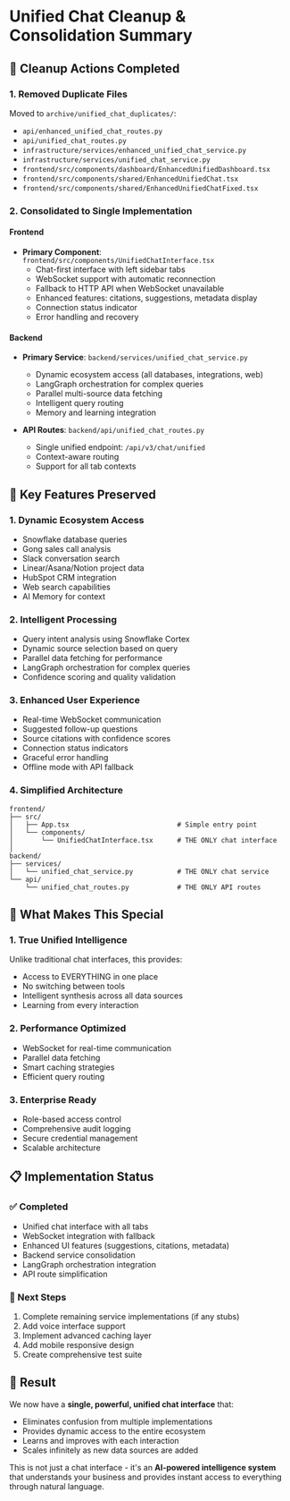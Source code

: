 # Unified Chat Cleanup & Consolidation Summary

## 🧹 Cleanup Actions Completed

### 1. **Removed Duplicate Files**
Moved to `archive/unified_chat_duplicates/`:
- `api/enhanced_unified_chat_routes.py`
- `api/unified_chat_routes.py`
- `infrastructure/services/enhanced_unified_chat_service.py`
- `infrastructure/services/unified_chat_service.py`
- `frontend/src/components/dashboard/EnhancedUnifiedDashboard.tsx`
- `frontend/src/components/shared/EnhancedUnifiedChat.tsx`
- `frontend/src/components/shared/EnhancedUnifiedChatFixed.tsx`

### 2. **Consolidated to Single Implementation**

#### Frontend
- **Primary Component**: `frontend/src/components/UnifiedChatInterface.tsx`
  - Chat-first interface with left sidebar tabs
  - WebSocket support with automatic reconnection
  - Fallback to HTTP API when WebSocket unavailable
  - Enhanced features: citations, suggestions, metadata display
  - Connection status indicator
  - Error handling and recovery

#### Backend
- **Primary Service**: `backend/services/unified_chat_service.py`
  - Dynamic ecosystem access (all databases, integrations, web)
  - LangGraph orchestration for complex queries
  - Parallel multi-source data fetching
  - Intelligent query routing
  - Memory and learning integration

- **API Routes**: `backend/api/unified_chat_routes.py`
  - Single unified endpoint: `/api/v3/chat/unified`
  - Context-aware routing
  - Support for all tab contexts

## 🎯 Key Features Preserved

### 1. **Dynamic Ecosystem Access**
- Snowflake database queries
- Gong sales call analysis
- Slack conversation search
- Linear/Asana/Notion project data
- HubSpot CRM integration
- Web search capabilities
- AI Memory for context

### 2. **Intelligent Processing**
- Query intent analysis using Snowflake Cortex
- Dynamic source selection based on query
- Parallel data fetching for performance
- LangGraph orchestration for complex queries
- Confidence scoring and quality validation

### 3. **Enhanced User Experience**
- Real-time WebSocket communication
- Suggested follow-up questions
- Source citations with confidence scores
- Connection status indicators
- Graceful error handling
- Offline mode with API fallback

### 4. **Simplified Architecture**
```
frontend/
├── src/
│   ├── App.tsx                           # Simple entry point
│   └── components/
│       └── UnifiedChatInterface.tsx      # THE ONLY chat interface
│
backend/
├── services/
│   └── unified_chat_service.py           # THE ONLY chat service
└── api/
    └── unified_chat_routes.py            # THE ONLY API routes
```

## 🚀 What Makes This Special

### 1. **True Unified Intelligence**
Unlike traditional chat interfaces, this provides:
- Access to EVERYTHING in one place
- No switching between tools
- Intelligent synthesis across all data sources
- Learning from every interaction

### 2. **Performance Optimized**
- WebSocket for real-time communication
- Parallel data fetching
- Smart caching strategies
- Efficient query routing

### 3. **Enterprise Ready**
- Role-based access control
- Comprehensive audit logging
- Secure credential management
- Scalable architecture

## 📋 Implementation Status

### ✅ Completed
- Unified chat interface with all tabs
- WebSocket integration with fallback
- Enhanced UI features (suggestions, citations, metadata)
- Backend service consolidation
- LangGraph orchestration integration
- API route simplification

### 🔄 Next Steps
1. Complete remaining service implementations (if any stubs)
2. Add voice interface support
3. Implement advanced caching layer
4. Add mobile responsive design
5. Create comprehensive test suite

## 🎉 Result

We now have a **single, powerful, unified chat interface** that:
- Eliminates confusion from multiple implementations
- Provides dynamic access to the entire ecosystem
- Learns and improves with each interaction
- Scales infinitely as new data sources are added

This is not just a chat interface - it's an **AI-powered intelligence system** that understands your business and provides instant access to everything through natural language.
